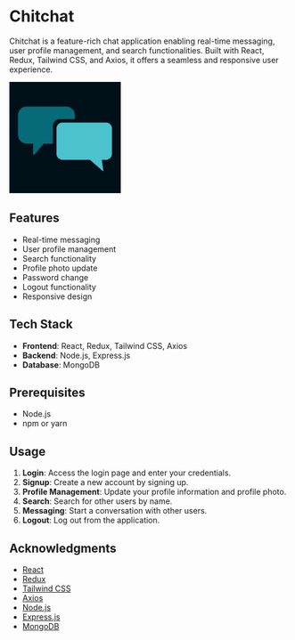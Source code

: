 # Chitchat

Chitchat is a feature-rich chat application enabling real-time messaging, user profile management, and search functionalities. Built with React, Redux, Tailwind CSS, and Axios, it offers a seamless and responsive user experience.

<a href="https://chitchat-chat-application.vercel.app/">
  <img src="https://github.com/chintan1164/Chitchat-chat-application/blob/main/frontend/public/ChitChat.png" alt="Chitchat Logo" width="200" />
</a>

## Features

- Real-time messaging
- User profile management
- Search functionality
- Profile photo update
- Password change
- Logout functionality
- Responsive design

## Tech Stack

- **Frontend**: React, Redux, Tailwind CSS, Axios
- **Backend**: Node.js, Express.js
- **Database**: MongoDB

## Prerequisites

- Node.js
- npm or yarn

## Usage

1. **Login**: Access the login page and enter your credentials.
2. **Signup**: Create a new account by signing up.
3. **Profile Management**: Update your profile information and profile photo.
4. **Search**: Search for other users by name.
5. **Messaging**: Start a conversation with other users.
6. **Logout**: Log out from the application.

## Acknowledgments

- [React](https://reactjs.org/)
- [Redux](https://redux.js.org/)
- [Tailwind CSS](https://tailwindcss.com/)
- [Axios](https://axios-http.com/)
- [Node.js](https://nodejs.org/)
- [Express.js](https://expressjs.com/)
- [MongoDB](https://www.mongodb.com/)
